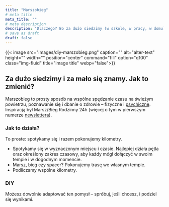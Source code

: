 ```yaml
---
title: "Marszobieg"
# meta title
meta_title: ""
# meta description
description: "Dlaczego? Bo za dużo siedzimy (w szkole, w pracy, w domu) i za mało się znamy."
# save as draft
draft: false
---
```


{{< image src="images/diy-marszobieg.png" caption="" alt="alter-text" height="" width="" position="center" command="fill" option="q100" class="img-fluid" title="image title"  webp="false">}}

## Za dużo siedzimy i za mało się znamy. Jak to zmienić?

Marszobieg to prosty sposób na wspólne spędzanie czasu na świeżym powietrzu, poznawanie się i dbanie o zdrowie – fizyczne i [psychiczne](/bff/wendy-suzuki). Inspiracją był Marsz/Bieg Rodzinny 24h (więcej o tym w pierwszym numerze [newslettera](/newsletter)).

### Jak to działa?
To proste: spotykamy się i razem pokonujemy kilometry.

* Spotykamy się w wyznaczonym miejscu i czasie. Najlepiej działa pętla oraz określony zakres czasowy, aby każdy mógł dołączyć w swoim tempie i w dogodnym momencie.
* Marsz, bieg czy spacer? Pokonujemy trasę we własnym tempie.
* Podliczamy wspólne kilometry.

### DIY
Możesz dowolnie adaptować ten pomysł – spróbuj, jeśli chcesz, i podziel się wynikami.

